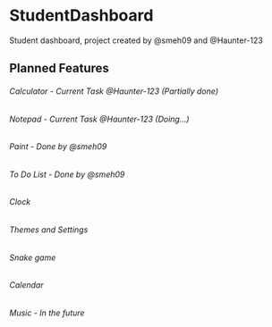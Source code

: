 # StudentDashboard
Student dashboard, project created by @smeh09 and @Haunter-123


## Planned Features
###### Calculator - Current Task @Haunter-123 (Partially done)
###### Notepad - Current Task @Haunter-123 (Doing...)
###### Paint - Done by @smeh09
###### To Do List - Done by @smeh09
###### Clock
###### Themes and Settings
###### Snake game
###### Calendar
###### Music - In the future
